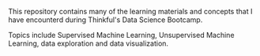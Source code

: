 This repository contains many of the learning materials and concepts that I have encounterd during Thinkful's Data Science Bootcamp.

Topics include Supervised Machine Learning, Unsupervised Machine Learning, data exploration and data visualization.
